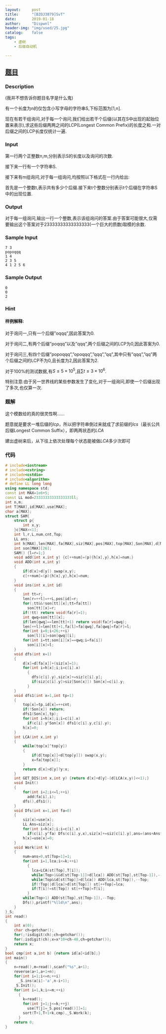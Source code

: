 ```yaml
---
layout:		post
title:		"[BZOJ3879]SvT"
date:		2019-01-18
author:		"Dispwnl"
header-img:	"img/used/25.jpg"
catalog:	false
tags:
    - 虚树
    - 后缀自动机

---
```


## [题目](https://lydsy.com/JudgeOnline/problem.php?id=3879)

### Description

(我并不想告诉你题目名字是什么鬼)

有一个长度为n的仅包含小写字母的字符串S,下标范围为[1,n].

现在有若干组询问,对于每一个询问,我们给出若干个后缀(以其在S中出现的起始位置来表示),求这些后缀两两之间的LCP(Longest Common Prefix)的长度之和.一对后缀之间的LCP长度仅统计一遍.

### Input

第一行两个正整数n,m,分别表示S的长度以及询问的次数.

接下来一行有一个字符串S.

接下来有m组询问,对于每一组询问,均按照以下格式在一行内给出:

首先是一个整数t,表示共有多少个后缀.接下来t个整数分别表示t个后缀在字符串S中的出现位置.

### Output

对于每一组询问,输出一行一个整数,表示该组询问的答案.由于答案可能很大,仅需要输出这个答案对于23333333333333333(一个巨大的质数)取模的余数.

### Sample Input

```plain
7 3
popoqqq
1 4
2 3 5
4 1 2 5 6
```
### Sample Output
```plain
0
0
2
```
### Hint
#### 样例解释:

对于询问一,只有一个后缀”oqqq”,因此答案为0.

对于询问二,有两个后缀”poqqq”以及”qqq”,两个后缀之间的LCP为0,因此答案为0.

对于询问三,有四个后缀”popoqqq”,”opoqqq”,”qqq”,”qq”,其中只有”qqq”,”qq”两个后缀之间的LCP不为0,且长度为2,因此答案为2.

对于100%的测试数据,有$S\le 5\times 10^5$,且$\sum t\le 3\times 10^6​$.

特别注意:由于另一世界线的某些参数发生了变化,对于一组询问,即使一个后缀出现了多次,也仅算一次.

### 题解

这个模数给的真的很灵性啊……

题意就是要求一堆后缀的$lcp$，所以把字符串倒过来就成了求前缀的$lcs$（最长公共后缀Longest Common Suffix），即两两状态的$LCA$

建出虚树来后，从下往上依次处理每个状态能被做$LCA​$多少次即可

### 代码

```c++
# include<iostream>
# include<cstring>
# include<cstdio>
# include<algorithm>
# define LL long long
using namespace std;
const int MAX=1e6+5;
const LL mod=23333333333333333ll;
int n,m;
int T[MAX],id[MAX],use[MAX];
char a[MAX];
struct SAM{
	struct p{
		int x,y;
	}c[MAX<<1];
	int l,r,L,num,cnt,Top;
	LL ans;
	int h[MAX],len[MAX],fa[MAX],siz[MAX],pos[MAX],top[MAX],Son[MAX],d[MAX],st[MAX];
	int son[MAX][26];
	SAM() {l=r=1;}
	void add(int x,int y) {c[++num]=(p){h[x],y},h[x]=num;}
	void ADD(int x,int y)
	{
		if(d[x]>d[y]) swap(x,y);
		c[++num]=(p){h[x],y},h[x]=num;
	}
	void ins(int x,int id)
	{
		int tt=r;
		len[r=++l]=++L,pos[id]=r;
		for(;tt&&!son[tt][x];tt=fa[tt])
		  son[tt][x]=r;
		if(!tt) return void(fa[r]=1);
		int qwq=son[tt][x];
		if(len[qwq]==len[tt]+1) return void(fa[r]=qwq);
		len[++l]=len[tt]+1,fa[l]=fa[qwq],fa[qwq]=fa[r]=l;
		for(int i=0;i<26;++i)
		  son[l][i]=son[qwq][i];
		for(int i=tt;son[i][x]==qwq;i=fa[i])
		  son[i][x]=l;
	}
	void dfs(int x=1)
	{
		d[x]=d[fa[x]]+(siz[x]=1);
		for(int i=h[x];i;i=c[i].x)
		  {
		  	dfs(c[i].y),siz[x]+=siz[c[i].y];
		  	if(siz[c[i].y]>siz[Son[x]]) Son[x]=c[i].y;
		  }
	}
	void dfs1(int x=1,int tp=1)
	{
		top[x]=tp,id[x]=++cnt;
		if(!Son[x]) return;
		dfs1(Son[x],tp);
		for(int i=h[x];i;i=c[i].x)
		  if(c[i].y^Son[x]) dfs1(c[i].y,c[i].y);
		h[x]=0;
	}
	int LCA(int x,int y)
	{
		while(top[x]^top[y])
		{
			if(d[top[x]]<d[top[y]]) swap(x,y);
			x=fa[top[x]];
		}
		return d[x]>d[y]?y:x;
	}
	int GET_DIS(int x,int y) {return d[x]+d[y]-(d[LCA(x,y)]<<1);}
	void Init()
	{
		for(int i=2;i<=l;++i)
		  add(fa[i],i);
		dfs(),dfs1();
	}
	void Dfs(int x=1,int fa=0)
	{
		siz[x]=use[x];
		LL Ans=siz[x];
		for(int i=h[x];i;i=c[i].x)
		  if(c[i].y^fa) Dfs(c[i].y,x),siz[x]+=siz[c[i].y],ans=(ans+Ans*siz[c[i].y]*len[x]%mod)%mod,Ans+=siz[c[i].y];
		h[x]=use[x]=0;
	}
	void Work(int k)
	{
		num=ans=0,st[Top=1]=1;
		for(int i=1,lca;i<=k;++i)
		  {
		  	lca=LCA(st[Top],T[i]);
		  	while(Top>1&&d[st[Top-1]]>d[lca]) ADD(st[Top],st[Top-1]),--Top;
		  	while(Top&&d[st[Top]]>d[lca]) ADD(lca,st[Top]),--Top;
		  	if(!Top||d[lca]>d[st[Top]]) st[++Top]=lca;
		  	if(T[i]!=st[Top]) st[++Top]=T[i];
		  }
		while(Top>1) ADD(st[Top],st[Top-1]),--Top;
		Dfs(),printf("%lld\n",ans);
	}
}_S;
int read()
{
	int x(0);
	char ch=getchar();
	for(;!isdigit(ch);ch=getchar());
	for(;isdigit(ch);x=x*10+ch-48,ch=getchar());
	return x;
}
bool cmp(int a,int b) {return id[a]<id[b];}
int main()
{
	n=read(),m=read(),scanf("%s",a+1);
	reverse(a+1,a+1+n);
	for(int i=1;i<=n;++i)
	  _S.ins(a[i]-'a',n-i+1);
	_S.Init();
	for(int i=1,k;i<=m;++i)
	  {
	  	k=read();
	  	for(int j=1;j<=k;++j)
	  	  use[T[j]=_S.pos[read()]]=1;
	  	sort(T+1,T+1+k,cmp),_S.Work(k);
	  }
	return 0;
}
```

